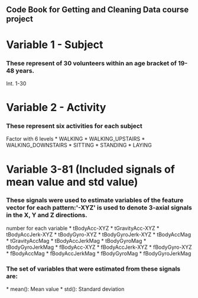 Code Book for Getting and Cleaning Data course project
------------------------------------------------------------------------------------------
<h1> Variable 1 - Subject</h1>
<h3>These represent of 30 volunteers within an age bracket of 19-48 years. </h3>
Int.
1-30

<h1>Variable 2 - Activity</h1>
<h3>These represent six activities for each subject</h3>
Factor with 6 levels
* WALKING
* WALKING_UPSTAIRS
* WALKING_DOWNSTAIRS
* SITTING
* STANDING
* LAYING

<h1>Variable 3-81 (Included signals of mean value and std value)</h1>
<h3>These signals were used to estimate variables of the feature vector for each pattern:'-XYZ' is used to denote 3-axial signals in the X, Y and Z directions.</h3>
number for each variable
* tBodyAcc-XYZ
* tGravityAcc-XYZ
* tBodyAccJerk-XYZ
* tBodyGyro-XYZ
* tBodyGyroJerk-XYZ
* tBodyAccMag
* tGravityAccMag
* tBodyAccJerkMag
* tBodyGyroMag
* tBodyGyroJerkMag
* fBodyAcc-XYZ
* fBodyAccJerk-XYZ
* fBodyGyro-XYZ
* fBodyAccMag
* fBodyAccJerkMag
* fBodyGyroMag
* fBodyGyroJerkMag
<h3> The set of variables that were estimated from these signals are: </h3>
* mean(): Mean value
* std(): Standard deviation
